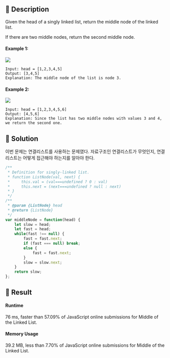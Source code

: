 ## 🧪 Description
Given the head of a singly linked list, return the middle node of the linked list.

If there are two middle nodes, return the second middle node.

 

#### Example 1:

![](https://images.velog.io/images/gygy/post/0d926888-441e-4159-aed2-34fba7786cde/image.png)
```
Input: head = [1,2,3,4,5]
Output: [3,4,5]
Explanation: The middle node of the list is node 3.
```
#### Example 2:

![](https://images.velog.io/images/gygy/post/85cbe7cf-423e-4999-a73e-cec921ed04e1/image.png)
```
Input: head = [1,2,3,4,5,6]
Output: [4,5,6]
Explanation: Since the list has two middle nodes with values 3 and 4, we return the second one.
```
## 💊 Solution
이번 문제는 연결리스트를 사용하는 문제였다.
자료구조인 연결리스트가 무엇인지,
연결리스트는 어떻게 접근해야 하는지를 알아야 한다.


```js
/**
 * Definition for singly-linked list.
 * function ListNode(val, next) {
 *     this.val = (val===undefined ? 0 : val)
 *     this.next = (next===undefined ? null : next)
 * }
 */
/**
 * @param {ListNode} head
 * @return {ListNode}
 */
var middleNode = function(head) {
    let slow = head;
    let fast = head;
    while(fast !== null) {
        fast = fast.next;
        if (fast === null) break;
        else {
            fast = fast.next;
        }
        slow = slow.next;
    }
    return slow;
};
```

## 🧫 Result
#### Runtime
76 ms, faster than 57.09% of JavaScript online submissions for Middle of the Linked List.
#### Memory Usage
39.2 MB, less than 7.70% of JavaScript online submissions for Middle of the Linked List.
